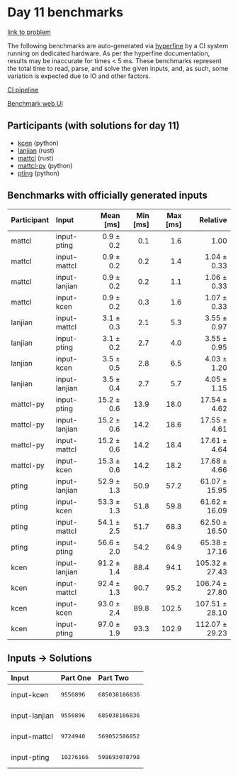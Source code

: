 # Day 11 benchmarks

[link to problem](https://adventofcode.com/2023/day/11)

The following benchmarks are auto-generated via
[hyperfine](https://github.com/sharkdp/hyperfine) by a CI system running on
dedicated hardware. As per the hyperfine documentation, results may be
inaccurate for times < 5 ms. These benchmarks represent the total time to read,
parse, and solve the given inputs, and, as such, some variation is expected due
to IO and other factors.

[CI pipeline](http://ci.papercode.net:8080/teams/main/pipelines/aoc2023)

[Benchmark web UI](https://aoc.ancalagon.black)


## Participants (with solutions for day 11)

- [kcen](https://github.com/kcen/aoc2023) (python)
- [lanjian](https://github.com/lanjian/aoc-2023) (rust)
- [mattcl](https://github.com/mattcl/aoc2023) (rust)
- [mattcl-py](https://github.com/mattcl/aoc2023-py) (python)
- [pting](https://github.com/pting/aoc2023) (python)


## Benchmarks with officially generated inputs

| Participant | Input | Mean [ms] | Min [ms] | Max [ms] | Relative |
|:---|:---|---:|---:|---:|---:|
| mattcl | input-pting | 0.9 ± 0.2 | 0.1 | 1.6 | 1.00 |
| mattcl | input-mattcl | 0.9 ± 0.2 | 0.2 | 1.4 | 1.04 ± 0.33 |
| mattcl | input-lanjian | 0.9 ± 0.2 | 0.2 | 1.1 | 1.06 ± 0.33 |
| mattcl | input-kcen | 0.9 ± 0.2 | 0.3 | 1.6 | 1.07 ± 0.33 |
| lanjian | input-mattcl | 3.1 ± 0.3 | 2.1 | 5.3 | 3.55 ± 0.97 |
| lanjian | input-pting | 3.1 ± 0.2 | 2.7 | 4.0 | 3.55 ± 0.95 |
| lanjian | input-kcen | 3.5 ± 0.5 | 2.8 | 6.5 | 4.03 ± 1.20 |
| lanjian | input-lanjian | 3.5 ± 0.4 | 2.7 | 5.7 | 4.05 ± 1.15 |
| mattcl-py | input-pting | 15.2 ± 0.6 | 13.9 | 18.0 | 17.54 ± 4.62 |
| mattcl-py | input-lanjian | 15.2 ± 0.6 | 14.2 | 18.6 | 17.55 ± 4.61 |
| mattcl-py | input-mattcl | 15.2 ± 0.6 | 14.2 | 18.4 | 17.61 ± 4.64 |
| mattcl-py | input-kcen | 15.3 ± 0.6 | 14.2 | 18.2 | 17.68 ± 4.66 |
| pting | input-lanjian | 52.9 ± 1.3 | 50.9 | 57.2 | 61.07 ± 15.95 |
| pting | input-kcen | 53.3 ± 1.3 | 51.8 | 59.8 | 61.62 ± 16.09 |
| pting | input-mattcl | 54.1 ± 2.5 | 51.7 | 68.3 | 62.50 ± 16.50 |
| pting | input-pting | 56.6 ± 2.0 | 54.2 | 64.9 | 65.38 ± 17.16 |
| kcen | input-lanjian | 91.2 ± 1.4 | 88.4 | 94.1 | 105.32 ± 27.43 |
| kcen | input-mattcl | 92.4 ± 1.3 | 90.7 | 95.2 | 106.74 ± 27.80 |
| kcen | input-kcen | 93.0 ± 2.4 | 89.8 | 102.5 | 107.51 ± 28.10 |
| kcen | input-pting | 97.0 ± 1.9 | 93.3 | 102.9 | 112.07 ± 29.23 |


## Inputs -> Solutions

| Input | Part One | Part Two |
|:---|:---|:---|
|input-kcen|<pre>9556896</pre>|<pre>685038186836</pre>|
|input-lanjian|<pre>9556896</pre>|<pre>685038186836</pre>|
|input-mattcl|<pre>9724940</pre>|<pre>569052586852</pre>|
|input-pting|<pre>10276166</pre>|<pre>598693078798</pre>|